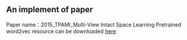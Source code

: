 ## An implement of paper

Paper name：2015_TPAMI_Multi-View Intact Space Learning
Pretrained word2vec resource can be downloaded [here](https://drive.google.com/file/d/0B7XkCwpI5KDYNlNUTTlSS21pQmM/edit?usp=sharing)